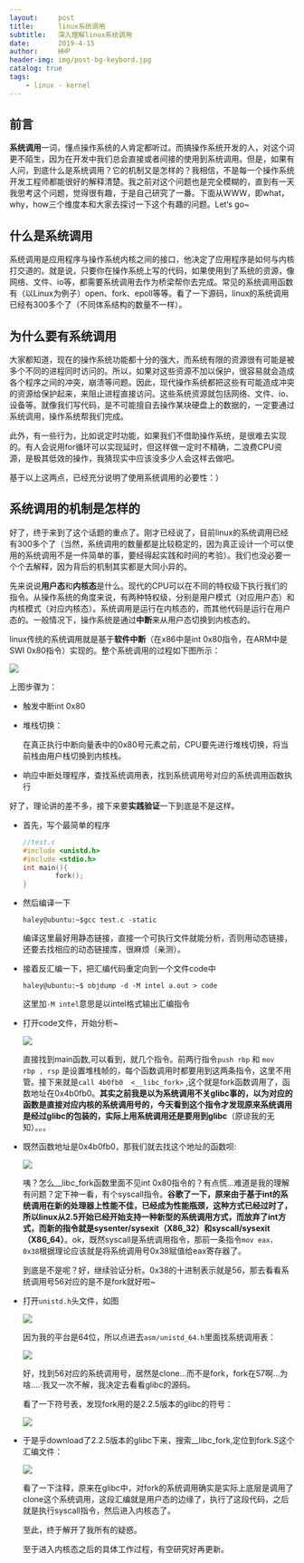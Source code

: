 ```yaml
---
layout:     post
title:      linux系统调用
subtitle:   深入理解linux系统调用
date:       2019-4-15
author:     HHP
header-img: img/post-bg-keybord.jpg
catalog: true
tags:
    - linux - kernel
---
```


##  前言

**系统调用**一词，懂点操作系统的人肯定都听过。而搞操作系统开发的人，对这个词更不陌生，因为在开发中我们总会直接或者间接的使用到系统调用。但是，如果有人问，到底什么是系统调用？它的机制又是怎样的？我相信，不是每一个操作系统开发工程师都能很好的解释清楚。我之前对这个问题也是完全模糊的，直到有一天我思考这个问题，觉得很有趣，于是自己研究了一番。下面从WWW，即what，why，how三个维度本和大家去探讨一下这个有趣的问题。Let‘s go~

## 什么是系统调用





系统调用是应用程序与操作系统内核之间的接口，他决定了应用程序是如何与内核打交道的。就是说，只要你在操作系统上写的代码，如果使用到了系统的资源，像网络、文件、io等，都需要系统调用去作为桥梁帮你去完成。常见的系统调用函数有（以Linux为例子）open、fork、epoll等等。看了一下源码，linux的系统调用已经有300多个了（不同体系结构的数量不一样）。

## 为什么要有系统调用

大家都知道，现在的操作系统功能都十分的强大，而系统有限的资源很有可能是被多个不同的进程同时访问的。所以，如果对这些资源不加以保护，很容易就会造成各个程序之间的冲突，崩溃等问题。因此，现代操作系统都把这些有可能造成冲突的资源给保护起来，来阻止进程直接访问。这些系统资源就包括网络、文件、io、设备等。就像我们写代码，是不可能擅自去操作某块硬盘上的数据的，一定要通过系统调用，操作系统帮我们完成。

此外，有一些行为，比如说定时功能，如果我们不借助操作系统，是很难去实现的。有人会说用for循环可以实现延时，但这样做一定时不精确，二浪费CPU资源，是极其低效的操作，我猜现实中应该没多少人会这样去做吧。

基于以上这两点，已经充分说明了使用系统调用的必要性：）



## 系统调用的机制是怎样的

好了，终于来到了这个话题的重点了。刚才已经说了，目前linux的系统调用已经有300多个了（当然，系统调用的数量都是比较稳定的，因为真正设计一个可以使用的系统调用不是一件简单的事，要经得起实践和时间的考验）。我们也没必要一个个去解释，因为背后的机制其实都是大同小异的。

先来说说**用户态**和**内核态**是什么。现代的CPU可以在不同的特权级下执行我们的指令。从操作系统的角度来说，有两种特权级，分别是用户模式（对应用户态）和内核模式（对应内核态）。系统调用是运行在内核态的，而其他代码是运行在用户态的。一般情况下，操作系统是通过**中断**来从用户态切换到内核态的。

linux传统的系统调用就是基于**软件中断**（在x86中是int 0x80指令，在ARM中是SWI 0x80指令）实现的。整个系统调用的过程如下图所示：

![](https://ws3.sinaimg.cn/large/005BYqpgly1g23m2kxwncj312o0kh76w.jpg)

上图步骤为：

* 触发中断int 0x80

* 堆栈切换：

  在真正执行中断向量表中的0x80号元素之前，CPU要先进行堆栈切换，将当前栈由用户栈切换到内核栈。

* 响应中断处理程序，查找系统调用表，找到系统调用号对应的系统调用函数执行
  







好了，理论讲的差不多，接下来要**实践验证**一下到底是不是这样。

* 首先，写个最简单的程序

  ```c
  //test.c
  #include <unistd.h>
  #include <stdio.h>
  int main(){
          fork();
  }
  ```

* 然后编译一下

  ```shell
  haley@ubuntu:~$gcc test.c -static
  ```

  编译这里最好用静态链接，直接一个可执行文件就能分析，否则用动态链接，还要去找相应的动态链接库，很麻烦（亲测）。

* 接着反汇编一下，把汇编代码重定向到一个文件code中

  ```shell
  haley@ubuntu:~$ objdump -d -M intel a.out > code
  ```

  这里加`-M intel`意思是以intel格式输出汇编指令

* 打开code文件，开始分析~

  ![](https://ws3.sinaimg.cn/large/005BYqpgly1g23k44ljuyj31hc0u0gsz.jpg)

  直接找到main函数,可以看到，就几个指令。前两行指令`push rbp` 和 `mov  rbp , rsp` 是设置堆栈帧的，每个函数调用时都要用到这两条指令，这里不用管。接下来就是`call 4b0fb0  <__libc_fork>`  ,这个就是fork函数调用了，函数地址在0x4b0fb0。**其实之前我是以为系统调用不关glibc事的，以为对应的函数是直接对应内核的系统调用号的，今天看到这个指令才发现原来系统调用是经过glibc的包装的，实际上用系统调用还是要用到glibc**（原谅我的无知）。。。

* 既然函数地址是0x4b0fb0，那我们就去找这个地址的函数呗:

  ![](https://ws3.sinaimg.cn/large/005BYqpgly1g23kmumri9j31hc0u0qaw.jpg)

  咦？怎么__libc_fork函数里面不见int 0x80指令的？有点慌...难道是我的理解有问题？定下神一看，有个syscall指令。**谷歌了一下，原来由于基于int的系统调用在新的处理器上性能不佳，已经成为性能瓶颈，这种方式已经过时了，所以linux从2.5开始已经开始支持一种新型的系统调用方式，而放弃了int方式，而新的指令就是sysenter/sysexit（X86_32）和syscall/sysexit（X86_64）**。ok，既然syscall是系统调用指令，那前一条指令`mov eax， 0x38`根据理论应该就是将系统调用号0x38赋值给eax寄存器了。

  到底是不是呢？好，继续验证分析。0x38的十进制表示就是56，那去看看系统调用号56对应的是不是fork就好啦~

* 打开`unistd.h`头文件，如图

  ![](https://ws3.sinaimg.cn/large/005BYqpgly1g23lbo62c6j30qf0evmyq.jpg)

  因为我的平台是64位，所以点进去`asm/unistd_64.h`里面找系统调用表：

  ![](https://ws3.sinaimg.cn/large/005BYqpgly1g23ldru3tgj30pb0fxabv.jpg)

  好，找到56对应的系统调用号，居然是clone...而不是fork，fork在57啊...为啥....·我又一次不解，我决定去看看glibc的源码。

  看了一下符号表，发现fork用的是2.2.5版本的glibc的符号：

  ![](https://ws3.sinaimg.cn/large/005BYqpgly1g23ln72wd1j30h703swet.jpg)

  

* 于是乎download了2.2.5版本的glibc下来，搜索__libc_fork,定位到fork.S这个汇编文件：

  ![](https://ws3.sinaimg.cn/large/005BYqpgly1g23lqo89d9j31hc0sv43g.jpg)

  看了一下注释，原来在glibc中，对fork的系统调用确实是实际上底层是调用了clone这个系统调用，这段汇编就是用户态的边缘了，执行了这段代码，之后就是执行syscall指令，然后进入内核态了。

  

  至此，终于解开了我所有的疑惑。

  

  至于进入内核态之后的具体工作过程，有空研究好再更新。

  

  







